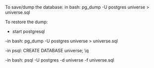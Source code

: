 To save/dump the database:
in bash: pg_dump -U postgres universe > universe.sql

To restore the dump:
- start postgresql
  
-in bash:
pg_dump -U postgres universe > universe.sql

-in psql:
CREATE DATABASE universe;
\q

-in bash:
psql -U postgres -d universe -f universe.sql
